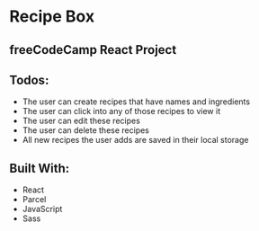 # Recipe Box

## freeCodeCamp React Project

## Todos:

* The user can create recipes that have names and ingredients
* The user can click into any of those recipes to view it
* The user can edit these recipes
* The user can delete these recipes
* All new recipes the user adds are saved in their local storage

## Built With:

* React
* Parcel
* JavaScript
* Sass
